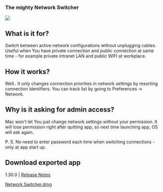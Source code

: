 ### The mighty Network Switcher
![](https://cloud.githubusercontent.com/assets/2383901/19784108/1a7ed22e-9c5a-11e6-80b0-606fd34cb1a1.png)

## What is it for?

Switch between active network configurations without unplugging cables. Useful when You have private connection and public connection at same time - for example private intranet LAN and public WIFI at workplace.

## How it works? 

Well.. It only changes connection priorities in network settings by resorting connection identifiers. You can track list by going to Preferences -> Network.

## Why is it asking for admin access?

Mac won't let You just change network settings without your permission. It will lose permission right after quitting app, so next time launching app, OS will ask again. 

P. S. No need to enter password each time when switching connections - only at app start up.

## Download exported app

1.30.0 | [Release Notes](https://github.com/PauliusVindzigelskis/Network-Switcher/wiki/Release-Notes)

[Network Switcher.dmg](https://github.com/PauliusVindzigelskis/Network-Switcher/files/559689/Network.Switcher.zip)
